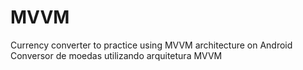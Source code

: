 # MVVM

Currency converter to practice using MVVM architecture on Android
Conversor de moedas utilizando arquitetura MVVM
